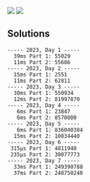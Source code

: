 ![](https://img.shields.io/badge/stars%20⭐-14-yellow) ![](https://img.shields.io/badge/days%20completed-7-red)



## Solutions
```
----- 2023, Day 1 -----
  39ms Part 1: 55029
  11ms Part 2: 55686
----- 2023, Day 2 -----
  15ms Part 1: 2551
  11ms Part 2: 62811
----- 2023, Day 3 -----
  30ms Part 1: 550934
  12ms Part 2: 81997870
----- 2023, Day 4 -----
   6ms Part 1: 23847
   6ms Part 2: 8570000
----- 2023, Day 5 -----
   6ms Part 1: 836040384
  15ms Part 2: 10834440
----- 2023, Day 6 -----
 315µs Part 1: 4811940
 235µs Part 2: 30077773
----- 2023, Day 7 -----
  33ms Part 1: 249390788
  37ms Part 2: 248750248
```
